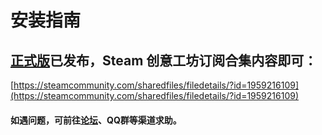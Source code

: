 # 安装指南

## [正式版](https://bbs.csur.fun/d/61)已发布，Steam 创意工坊订阅合集内容即可：
[https://steamcommunity.com/sharedfiles/filedetails/?id=1959216109](https://steamcommunity.com/sharedfiles/filedetails/?id=1959216109)

#### 如遇问题，可前往[论坛](https://bbs.csur.fun)、QQ群等渠道求助。